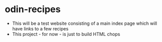 # odin-recipes

- This will be a test website consisting of a main index page which will
have links to a few recipes
- This project - for now - is just to build HTML chops
